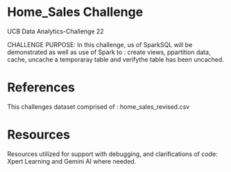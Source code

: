 # Home_Sales Challenge
UCB Data Analytics-Challenge 22

CHALLENGE PURPOSE: In this challenge, us of SparkSQL will be demonstrated as well as use of Spark to : create views, ppartition data, cache, uncache a temporaray table and verifythe table has been uncached. 


# References
This challenges dataset comprised of : home_sales_revised.csv

# Resources
Resources utilized for support with debugging, and clarifications of code: Xpert Learning and Gemini AI where needed.
